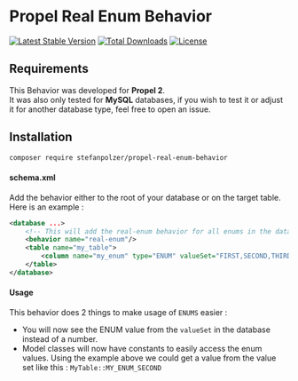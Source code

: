 # Propel Real Enum Behavior

[![Latest Stable Version](https://poser.pugx.org/stefanpolzer/propel-real-enum-behavior/v/stable)](https://packagist.org/packages/stefanpolzer/propel-real-enum-behavior)
[![Total Downloads](https://poser.pugx.org/stefanpolzer/propel-real-enum-behavior/downloads)](https://packagist.org/packages/stefanpolzer/propel-real-enum-behavior)
[![License](https://poser.pugx.org/stefanpolzer/propel-real-enum-behavior/license)](https://packagist.org/packages/stefanpolzer/propel-real-enum-behavior)

## Requirements

This Behavior was developed for **Propel 2**.  
It was also only tested for **MySQL** databases, if you wish to test it or adjust it for another database type, feel free to open an issue.

## Installation

```bash
composer require stefanpolzer/propel-real-enum-behavior
```

#### schema.xml
Add the behavior either to the root of your database or on the target table.   
Here is an example :

```XML
<database ...>
    <!-- This will add the real-enum behavior for all enums in the database -->
    <behavior name="real-enum"/>
    <table name="my_table">        
        <column name="my_enum" type="ENUM" valueSet="FIRST,SECOND,THIRD" />
    </table>
</database>
```

#### Usage

This behavior does 2 things to make usage of `ENUMS` easier : 

- You will now see the ENUM value from the `valueSet` in the database instead of a number.
- Model classes will now have constants to easily access the enum values. Using the example above we could get a value from the value set like this : 
`MyTable::MY_ENUM_SECOND`
